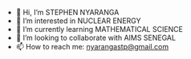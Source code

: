 - 👋 Hi, I’m STEPHEN NYARANGA
- 👀 I’m interested in NUCLEAR ENERGY
- 🌱 I’m currently learning MATHEMATICAL SCIENCE
- 💞️ I’m looking to collaborate with AIMS SENEGAL
- 📫 How to reach me: nyarangastp@gmail.com
